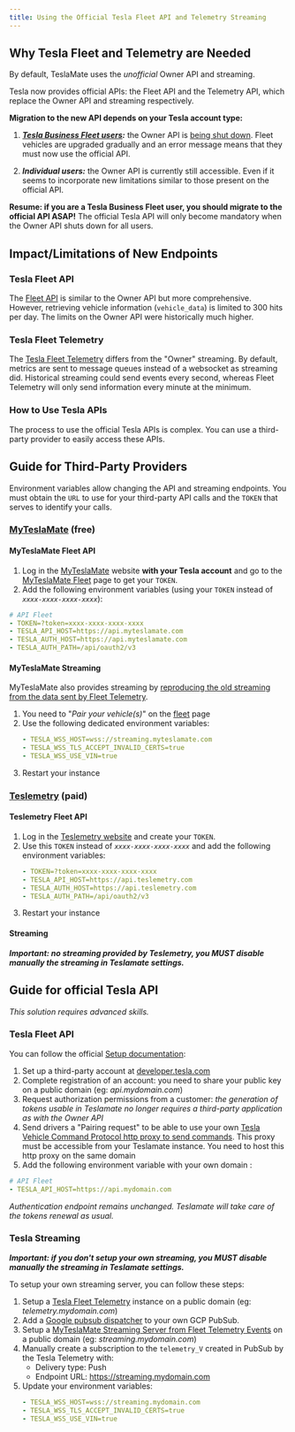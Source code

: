 ```yaml
---
title: Using the Official Tesla Fleet API and Telemetry Streaming
---
```


## Why Tesla Fleet and Telemetry are Needed

By default, TeslaMate uses the _unofficial_ Owner API and streaming.

Tesla now provides official APIs: the Fleet API and the Telemetry API, which replace the Owner API and streaming respectively.

**Migration to the new API depends on your Tesla account type:**

1. **_[Tesla Business Fleet users](https://www.tesla.com/fleet):_** the Owner API is [being shut down](https://developer.tesla.com/docs/fleet-api#2024-03-26-shutting-down-legacy-vehicle-api-endpoints). Fleet vehicles are upgraded gradually and an error message means that they must now use the official API.

1. **_Individual users:_** the Owner API is currently still accessible. Even if it seems to incorporate new limitations similar to those present on the official API.

**Resume: if you are a Tesla Business Fleet user, you should migrate to the official API ASAP!** The official Tesla API will only become mandatory when the Owner API shuts down for all users.

## Impact/Limitations of New Endpoints

### Tesla Fleet API

The [Fleet API](https://developer.tesla.com/docs/fleet-api) is similar to the Owner API but more comprehensive. However, retrieving vehicle information (`vehicle_data`) is limited to 300 hits per day. The limits on the Owner API were historically much higher.

### Tesla Fleet Telemetry

The [Tesla Fleet Telemetry](https://github.com/teslamotors/fleet-telemetry) differs from the "Owner" streaming. By default, metrics are sent to message queues instead of a websocket as streaming did. Historical streaming could send events every second, whereas Fleet Telemetry will only send information every minute at the minimum.

### How to Use Tesla APIs

The process to use the official Tesla APIs is complex.
You can use a third-party provider to easily access these APIs.

## Guide for Third-Party Providers

Environment variables allow changing the API and streaming endpoints.
You must obtain the `URL` to use for your third-party API calls and the `TOKEN` that serves to identify your calls.

### [MyTeslaMate](https://www.myteslamate.com) (free)
#### MyTeslaMate Fleet API
1. Log in the [MyTeslaMate](https://app.myteslamate.com) website **with your Tesla account** and go to the [MyTeslaMate Fleet](https://app.myteslamate.com/fleet) page to get your `TOKEN`. 
1. Add the following environment variables (using your `TOKEN` instead of _`xxxx-xxxx-xxxx-xxxx`_):

```yml
# API Fleet
- TOKEN=?token=xxxx-xxxx-xxxx-xxxx
- TESLA_API_HOST=https://api.myteslamate.com
- TESLA_AUTH_HOST=https://api.myteslamate.com
- TESLA_AUTH_PATH=/api/oauth2/v3
```

#### MyTeslaMate Streaming
MyTeslaMate also provides streaming by [reproducing the old streaming from the data sent by Fleet Telemetry](https://github.com/MyTeslaMate/websocket). 

1. You need to "_Pair your vehicle(s)_" on the [fleet](https://app.myteslamate.com/fleet) page
1. Use the following dedicated environment variables:
    ```yml
    - TESLA_WSS_HOST=wss://streaming.myteslamate.com
    - TESLA_WSS_TLS_ACCEPT_INVALID_CERTS=true
    - TESLA_WSS_USE_VIN=true
    ```
1. Restart your instance    

### [Teslemetry](https://teslemetry.com/pricing) (paid)

#### Teslemetry Fleet API
1. Log in the [Teslemetry website](https://teslemetry.com) and create your `TOKEN`. 
1. Use this `TOKEN` instead of _`xxxx-xxxx-xxxx-xxxx`_ and add the following environment variables:
    ```yml
    - TOKEN=?token=xxxx-xxxx-xxxx-xxxx
    - TESLA_API_HOST=https://api.teslemetry.com
    - TESLA_AUTH_HOST=https://api.teslemetry.com
    - TESLA_AUTH_PATH=/api/oauth2/v3
    ```
1. Restart your instance

#### Streaming
**_Important: no streaming provided by Teslemetry, you MUST disable manually the streaming in Teslamate settings._**

## Guide for official Tesla API

_This solution requires advanced skills._

### Tesla Fleet API
You can follow the official [Setup documentation](https://developer.tesla.com/docs/fleet-api#setup):
1. Set up a third-party account at [developer.tesla.com](https://developer.tesla.com)
1. Complete registration of an account: you need to share your public key on a public domain (eg: _api.mydomain.com_)
1. Request authorization permissions from a customer: _the generation of tokens usable in Teslamate no longer requires a third-party application as with the Owner API_
4. Send drivers a "Pairing request" to be able to use your own [Tesla Vehicle Command Protocol http proxy to send commands](https://github.com/teslamotors/vehicle-command?tab=readme-ov-file#using-the-http-proxy). 
This proxy must be accessible from your Teslamate instance. You need to host this http proxy on the same domain
1. Add the following environment variable with your own domain :
```yml
# API Fleet
- TESLA_API_HOST=https://api.mydomain.com
```

_Authentication endpoint remains unchanged. Teslamate will take care of the tokens renewal as usual._

### Tesla Streaming

**_Important: if you don't setup your own streaming, you MUST disable manually the streaming in Teslamate settings._**

To setup your own streaming server, you can follow these steps:
1. Setup a [Tesla Fleet Telemetry](https://github.com/teslamotors/fleet-telemetry) instance on a public domain (eg: _telemetry.mydomain.com_)
1. Add a [Google pubsub dispatcher](https://github.com/teslamotors/fleet-telemetry?tab=readme-ov-file#backendsdispatchers) to your own GCP PubSub.
1. Setup a [MyTeslaMate Streaming Server from Fleet Telemetry Events](https://github.com/MyTeslaMate/websocket) on a public domain (eg: _streaming.mydomain.com_)
1. Manually create a subscription to the `telemetry_V` created in PubSub by the Tesla Telemetry with:
    - Delivery type: Push
    - Endpoint URL: https://streaming.mydomain.com
1. Update your environment variables:
    ```yml
    - TESLA_WSS_HOST=wss://streaming.mydomain.com
    - TESLA_WSS_TLS_ACCEPT_INVALID_CERTS=true
    - TESLA_WSS_USE_VIN=true
    ```
